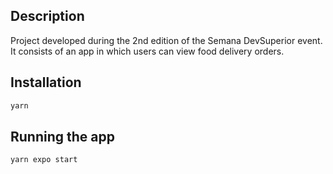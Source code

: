 ## Description

Project developed during the 2nd edition of the Semana DevSuperior event. It consists of an app in which users can view food delivery orders.

## Installation

```bash
yarn
```

## Running the app

```bash
yarn expo start
```
